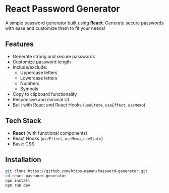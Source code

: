 # React Password Generator

A simple password generator built using **React**. Generate secure passwords with ease and customize them to fit your needs!

## Features

- Generate strong and secure passwords
- Customize password length
- Include/exclude:
  - Uppercase letters
  - Lowercase letters
  - Numbers
  - Symbols
- Copy to clipboard functionality
- Responsive and minimal UI
- Built with React and React Hooks (`useState`, `useEffect`, `useMemo`)

## Tech Stack

- **React** (with functional components)
- React Hooks (`useEffect`, `useMemo`, `useState`)
- Basic CSS 

## Installation

```bash
git clone https://github.com/https-manan/Password-generator.git
cd react-password-generator
npm install
npm run dev
